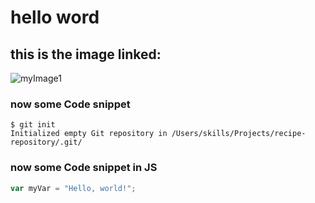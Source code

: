# hello word
## this is the image linked:
![myImage1](https://i.etsystatic.com/12332006/r/il/056f20/1084203948/il_794xN.1084203948_157i.jpg)


### now some Code snippet
```
$ git init
Initialized empty Git repository in /Users/skills/Projects/recipe-repository/.git/
```

### now some Code snippet in JS
``` javascript
var myVar = "Hello, world!";
```
